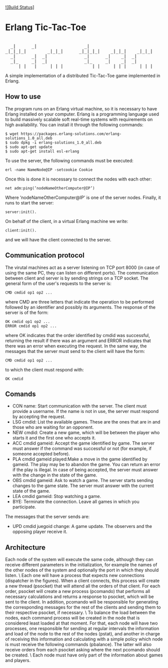 
[![Build Status]](https://github.com/barufa/TaTeTiServer)

# Erlang Tic-Tac-Toe
<pre>                                                         
  _|      _|                  _|                                _|       
_|_|_|_|        _|_|_|      _|_|_|_|    _|_|_|    _|_|_|      _|_|_|_|    _|_|      _|_| 
  _|      _|  _|              _|      _|    _|  _|              _|      _|    _|  _|_|_|_| 
  _|_     _|  _|              _|_     _|    _|  _|              _|_     _|    _|  _|      
    _|_|  _|    _|_|_|          _|_|    _|_|_|    _|_|_|          _|_|    _|_|      _|_|_|  
</pre>                                                                                                           

A simple implementation of a distributed Tic-Tac-Toe game implemented in Erlang.

## How to use
The program runs on an Erlang virtual machine, so it is necessary to have Erlang installed on your computer.
Erlang is a programming language used to build massively scalable soft real-time systems with requirements on high availability. You can install it through the following commands:
```
$ wget https://packages.erlang-solutions.com/erlang-solutions_1.0_all.deb
$ sudo dpkg -i erlang-solutions_1.0_all.deb
$ sudo apt-get update
$ sudo apt-get install esl-erlang
```
To use the server, the following commands must be executed:
```
erl -name NameNode@IP -setcookie Cookie
```
Once this is done it is necessary to connect the nodes with each other:
```
net adm:ping(’nodeNameOtherComputer@IP’)
```
Where ’nodeNameOtherComputer@IP’ is one of the server nodes. Finally, it runs to start the server:
```
server:init().
```
On behalf of the client, in a virtual Erlang machine we write:
```
client:init().
```
and we will have the client connected to the server.

## Communication protocol
The virutal machines act as a server listening on TCP port 8000 (in case of using the same PC, they can listen on different ports).
The communication between client and server is by sending strings on a TCP socket.
The general form of the user's requests to the server is:
```
CMD cmdid op1 op2 ...
```
where CMD are three letters that indicate the operation to be performed followed by an identifier and possibly its arguments. The response of the server is of the form:
```
OK cmdid op1 op2 ...
ERROR cmdid op1 op2 ...
```
where OK indicates that the order identified by cmdid was successful, returning the result if there was an argument and ERROR indicates that there was an error when executing the request.
In the same way, the messages that the server must send to the client will have the form:
```
CMD cmdid op1 op2 ...
```
to which the client must respond with:
```
OK cmdid
```

## Comands

* CON name: Start communication with the server. The client must provide a username. If the name is not in use, the server must respond by accepting the request.
* LSG cmdid: List the available games. These are the ones that are in
and those who are waiting for an opponent.
* NEW cmdid: Create a new game, which will be between the player who starts it and the first one who accepts it.
* ACC cmdid gameid: Accept the game identified by game. The server must answer if the command was successful or not (for example, if someone accepted before).
* PLA cmdid gameid played:Make a move in the game identified by gameid. The play may be to abandon the game. You can return an error if the play is illegal. In case of being accepted, the server must answer with the change in the state of the game.
* OBS cmdid gameid: Ask to watch a game. The server starts sending changes to the game state. The server must answer with the current state of the game.
* LEA cmdid gameid: Stop watching a game.
* BYE: Terminate the connection. Leave all games in which you participate.

The messages that the server sends are:
* UPD cmdid juegoid change: A game update. The observers and the opposing player receive it.

## Architecture
Each node of the system will execute the same code, although they can receive different parameters in the initialization, for example the names of the other nodes of the system and optionally the port in which they should listen. \\
Each one will have a process that expects new connections (dispatcher in the figures). When a client connects, this process will create a new thread (psocket) that will attend all the orders of that client. For each order, psocket will create a new process (pcomando) that performs all necessary calculations and returns a response to psocket, which will be sent to the client. In addition, pcomando will be responsible for generating the corresponding messages for the rest of the clients and sending them to their respective psocket, if necessary. \\
To balance the load between the nodes, each command process will be created in the node that is considered least loaded at that moment. For that, each node will have two processes, one responsible for sending at regular intervals the information and load of the node to the rest of the nodes (pstat), and another in charge of receiving this information and calculating with a simple policy which node is must receive the following commands (pbalance). The latter will also receive orders from each psocket asking where the next pcomando should be created. \\
Each node must have only part of the information about games and players.



